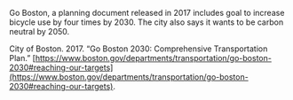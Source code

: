 
Go Boston, a planning document released in 2017 includes  goal to increase bicycle use by four times by 2030. The city also says it wants to be carbon neutral by 2050. 

City of Boston. 2017. “Go Boston 2030: Comprehensive Transportation Plan.” [https://www.boston.gov/departments/transportation/go-boston-2030#reaching-our-targets](https://www.boston.gov/departments/transportation/go-boston-2030#reaching-our-targets).